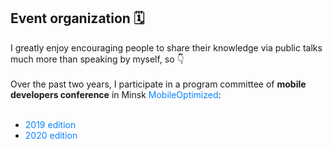 ## Event organization 🗓️
I greatly enjoy encouraging people to share their knowledge via public talks much more than speaking by myself, so 👇<br /><br />
Over the past two years, I participate in a program committee of **mobile developers conference** in Minsk <a href="https://moconf.by" target="_blank" style="color:#0a84ff; text-decoration: none;">MobileOptimized</a>:<br /><br />
- <a href="https://moconf.by/2019" target="_blank" style="color:#0a84ff; text-decoration: none;">2019 edition</a>  
- <a href="https://moconf.by" target="_blank" style="color:#0a84ff; text-decoration: none;">2020 edition</a>
